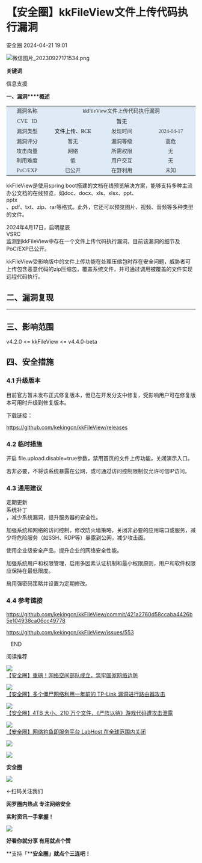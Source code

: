 #  【安全圈】kkFileView文件上传代码执行漏洞   
 安全圈   2024-04-21 19:01  
  
![](https://mmbiz.qpic.cn/sz_mmbiz_png/aBHpjnrGylgOvEXHviaXu1fO2nLov9bZ055v7s8F6w1DD1I0bx2h3zaOx0Mibd5CngBwwj2nTeEbupw7xpBsx27Q/640?wx_fmt=png&from=appmsg "微信图片_20230927171534.png")  
  
  
**关键词**  
  
  
  
信息支援  
  
  
**一、漏洞****概述**  
<table><tbody style="outline: 0px;visibility: visible;"><tr style="outline: 0px;height: 20.15pt;visibility: visible;"><td width="78.33333333333333" height="20" style="padding: 0cm 5.4pt;outline: 0px;word-break: break-all;hyphens: auto;border-width: 2.25pt 1.5pt 1.5pt 2.25pt;border-color: windowtext;background: rgb(222, 234, 246);visibility: visible;"><section style="outline: 0px;text-align: center;line-height: 25.5px;visibility: visible;"><span style="outline: 0px;font-family: 微软雅黑, &#34;sans-serif&#34;;color: rgb(51, 51, 51);font-size: 14px;visibility: visible;"><span style="outline: 0px;">漏洞名称</span><o:p style="outline: 0px;visibility: visible;"></o:p></span></section></td><td width="365.3333333333333" colspan="3" height="20" style="padding: 0cm 5.4pt;outline: 0px;word-break: break-all;hyphens: auto;border-top-width: 2.25pt;border-top-color: windowtext;border-right-width: 2.25pt;border-right-color: windowtext;border-bottom-width: 1.5pt;border-bottom-color: windowtext;border-left: none;background: rgb(222, 234, 246);visibility: visible;"><section style="outline: 0px;text-align: center;line-height: 25.5px;visibility: visible;"><span style="outline: 0px;font-family: 微软雅黑, &#34;sans-serif&#34;;color: rgb(51, 51, 51);font-size: 14px;visibility: visible;"><span style="outline: 0px;"><span style="outline: 0px;"> </span><span class="wx_search_keyword_wrap" style="outline: 0px;color: var(--weui-LINK);cursor: pointer;">kkFileView</span><span style="outline: 0px;">文件上传代码执行漏洞  </span></span><o:p style="outline: 0px;visibility: visible;"></o:p></span></section></td></tr><tr style="outline: 0px;height: 20.15pt;visibility: visible;"><td width="98" height="20" style="padding: 0cm 5.4pt;outline: 0px;word-break: break-all;hyphens: auto;border-top: none;border-right-width: 1.5pt;border-right-color: windowtext;border-bottom-width: 1.5pt;border-bottom-color: windowtext;border-left-width: 2.25pt;border-left-color: windowtext;background: rgb(222, 234, 246);visibility: visible;"><section style="outline: 0px;text-align: center;line-height: 25.5px;visibility: visible;"><span style="outline: 0px;font-family: 微软雅黑, &#34;sans-serif&#34;;color: rgb(51, 51, 51);font-size: 14px;visibility: visible;"><span style="outline: 0px;">CVE   ID</span><o:p style="outline: 0px;visibility: visible;"></o:p></span></section></td><td width="385.3333333333333" colspan="3" height="20" style="padding: 0cm 5.4pt;outline: 0px;word-break: break-all;hyphens: auto;border-top: none;border-right-width: 2.25pt;border-right-color: windowtext;border-bottom-width: 1.5pt;border-bottom-color: windowtext;border-left: none;background: rgb(222, 234, 246);visibility: visible;"><section style="outline: 0px;text-align: center;line-height: 25.5px;visibility: visible;"><span style="outline: 0px;font-size: 14px;visibility: visible;">暂无</span></section></td></tr><tr style="outline: 0px;height: 20.15pt;visibility: visible;"><td width="98" height="20" style="padding: 0cm 5.4pt;outline: 0px;word-break: break-all;hyphens: auto;border-top: none;border-right-width: 1.5pt;border-right-color: windowtext;border-bottom-width: 1.5pt;border-bottom-color: windowtext;border-left-width: 2.25pt;border-left-color: windowtext;background: rgb(222, 234, 246);visibility: visible;"><section style="outline: 0px;text-align: center;line-height: 25.5px;visibility: visible;"><span style="outline: 0px;font-family: 微软雅黑, &#34;sans-serif&#34;;color: rgb(51, 51, 51);font-size: 14px;visibility: visible;"><span style="outline: 0px;">漏洞类型</span><o:p style="outline: 0px;visibility: visible;"></o:p></span></section></td><td width="107.33333333333333" height="20" style="padding: 0cm 5.4pt;outline: 0px;word-break: break-all;hyphens: auto;border-top: none;border-right-width: 1.5pt;border-right-color: windowtext;border-bottom-width: 1.5pt;border-bottom-color: windowtext;border-left: none;background: rgb(222, 234, 246);visibility: visible;"><section style="outline: 0px;text-align: center;line-height: 25.5px;visibility: visible;"><span style="outline: 0px;font-family: 微软雅黑, &#34;sans-serif&#34;;color: black;font-size: 14px;visibility: visible;"><span style="outline: 0px;">文件上传、RCE</span><o:p style="outline: 0px;visibility: visible;"></o:p></span></section></td><td width="103.33333333333333" height="20" style="padding: 0cm 5.4pt;outline: 0px;word-break: break-all;hyphens: auto;border-top: none;border-right-width: 1.5pt;border-right-color: windowtext;border-bottom-width: 1.5pt;border-bottom-color: windowtext;border-left: none;background: rgb(222, 234, 246);visibility: visible;"><section style="outline: 0px;text-align: center;line-height: 25.5px;visibility: visible;"><span style="outline: 0px;font-family: 微软雅黑, &#34;sans-serif&#34;;color: rgb(51, 51, 51);font-size: 14px;visibility: visible;"><span style="outline: 0px;">发现时间</span><o:p style="outline: 0px;visibility: visible;"></o:p></span></section></td><td width="113.33333333333333" height="20" style="padding: 0cm 5.4pt;outline: 0px;word-break: break-all;hyphens: auto;border-top: none;border-right-width: 2.25pt;border-right-color: windowtext;border-bottom-width: 1.5pt;border-bottom-color: windowtext;border-left: none;background: rgb(222, 234, 246);visibility: visible;"><section style="outline: 0px;text-align: center;line-height: 25.5px;visibility: visible;"><span style="outline: 0px;font-family: 微软雅黑, &#34;sans-serif&#34;;color: rgb(51, 51, 51);font-size: 14px;visibility: visible;"><span style="outline: 0px;">2024-04-17</span><o:p style="outline: 0px;visibility: visible;"></o:p></span></section></td></tr><tr style="outline: 0px;height: 20.15pt;visibility: visible;"><td width="98" height="20" style="padding: 0cm 5.4pt;outline: 0px;word-break: break-all;hyphens: auto;border-top: none;border-right-width: 1.5pt;border-right-color: windowtext;border-bottom-width: 1.5pt;border-bottom-color: windowtext;border-left-width: 2.25pt;border-left-color: windowtext;background: rgb(222, 234, 246);visibility: visible;"><section style="outline: 0px;text-align: center;line-height: 25.5px;visibility: visible;"><span style="outline: 0px;font-family: 微软雅黑, &#34;sans-serif&#34;;color: rgb(51, 51, 51);font-size: 14px;visibility: visible;"><span style="outline: 0px;">漏洞评分</span><o:p style="outline: 0px;visibility: visible;"></o:p></span></section></td><td width="113.33333333333333" height="20" style="padding: 0cm 5.4pt;outline: 0px;word-break: break-all;hyphens: auto;border-top: none;border-right-width: 1.5pt;border-right-color: windowtext;border-bottom-width: 1.5pt;border-bottom-color: windowtext;border-left: none;background: rgb(222, 234, 246);visibility: visible;"><section style="outline: 0px;text-align: center;line-height: 25.5px;visibility: visible;"><span style="outline: 0px;font-family: 微软雅黑, &#34;sans-serif&#34;;color: rgb(51, 51, 51);font-size: 14px;visibility: visible;"><span style="outline: 0px;">暂无</span><o:p style="outline: 0px;visibility: visible;"></o:p></span></section></td><td width="108.33333333333333" height="20" style="padding: 0cm 5.4pt;outline: 0px;word-break: break-all;hyphens: auto;border-top: none;border-right-width: 1.5pt;border-right-color: windowtext;border-bottom-width: 1.5pt;border-bottom-color: windowtext;border-left: none;background: rgb(222, 234, 246);visibility: visible;"><section style="outline: 0px;text-align: center;line-height: 25.5px;visibility: visible;"><span style="outline: 0px;font-family: 微软雅黑, &#34;sans-serif&#34;;color: rgb(51, 51, 51);font-size: 14px;visibility: visible;"><span style="outline: 0px;">漏洞等级</span><o:p style="outline: 0px;visibility: visible;"></o:p></span></section></td><td width="113.33333333333333" height="20" style="padding: 0cm 5.4pt;outline: 0px;word-break: break-all;hyphens: auto;border-top: none;border-right-width: 2.25pt;border-right-color: windowtext;border-bottom-width: 1.5pt;border-bottom-color: windowtext;border-left: none;background: rgb(222, 234, 246);visibility: visible;"><section style="outline: 0px;text-align: center;line-height: 25.5px;visibility: visible;"><span style="outline: 0px;font-family: 微软雅黑, &#34;sans-serif&#34;;color: rgb(51, 51, 51);font-size: 14px;visibility: visible;"><span style="outline: 0px;">高危</span><br style="outline: 0px;visibility: visible;"/><o:p style="outline: 0px;visibility: visible;"></o:p></span></section></td></tr><tr style="outline: 0px;visibility: visible;"><td width="98" style="padding: 0cm 5.4pt;outline: 0px;word-break: break-all;hyphens: auto;border-top: none;border-right-width: 1.5pt;border-right-color: windowtext;border-bottom-width: 1.5pt;border-bottom-color: windowtext;border-left-width: 2.25pt;border-left-color: windowtext;background: rgb(222, 234, 246);visibility: visible;"><section style="outline: 0px;text-align: center;line-height: 25.5px;visibility: visible;"><span style="outline: 0px;font-family: 微软雅黑, &#34;sans-serif&#34;;color: rgb(51, 51, 51);font-size: 14px;visibility: visible;"><span style="outline: 0px;">攻击向量</span><o:p style="outline: 0px;visibility: visible;"></o:p></span></section></td><td width="113.33333333333333" style="padding: 0cm 5.4pt;outline: 0px;word-break: break-all;hyphens: auto;border-top: none;border-right-width: 1.5pt;border-right-color: windowtext;border-bottom-width: 1.5pt;border-bottom-color: windowtext;border-left: none;background: rgb(222, 234, 246);visibility: visible;"><section style="outline: 0px;text-align: center;line-height: 25.5px;visibility: visible;"><span style="outline: 0px;font-family: 微软雅黑, &#34;sans-serif&#34;;color: rgb(51, 51, 51);font-size: 14px;visibility: visible;"><span style="outline: 0px;">网络</span><o:p style="outline: 0px;visibility: visible;"></o:p></span></section></td><td width="108.33333333333333" style="padding: 0cm 5.4pt;outline: 0px;word-break: break-all;hyphens: auto;border-top: none;border-right-width: 1.5pt;border-right-color: windowtext;border-bottom-width: 1.5pt;border-bottom-color: windowtext;border-left: none;background: rgb(222, 234, 246);visibility: visible;"><section style="outline: 0px;text-align: center;line-height: 25.5px;visibility: visible;"><span style="outline: 0px;font-family: 微软雅黑, &#34;sans-serif&#34;;color: rgb(51, 51, 51);font-size: 14px;visibility: visible;"><span style="outline: 0px;">所需权限</span><o:p style="outline: 0px;visibility: visible;"></o:p></span></section></td><td width="113.33333333333333" style="padding: 0cm 5.4pt;outline: 0px;word-break: break-all;hyphens: auto;border-top: none;border-right-width: 2.25pt;border-right-color: windowtext;border-bottom-width: 1.5pt;border-bottom-color: windowtext;border-left: none;background: rgb(222, 234, 246);visibility: visible;"><section style="outline: 0px;text-align: center;line-height: 25.5px;visibility: visible;"><span style="outline: 0px;font-family: 微软雅黑, &#34;sans-serif&#34;;color: rgb(51, 51, 51);font-size: 14px;visibility: visible;"><span style="outline: 0px;">无</span><o:p style="outline: 0px;visibility: visible;"></o:p></span></section></td></tr><tr style="outline: 0px;visibility: visible;"><td width="98" style="padding: 0cm 5.4pt;outline: 0px;word-break: break-all;hyphens: auto;border-top: none;border-right-width: 1.5pt;border-right-color: windowtext;border-bottom-width: 1.5pt;border-bottom-color: windowtext;border-left-width: 2.25pt;border-left-color: windowtext;background: rgb(222, 234, 246);visibility: visible;"><section style="outline: 0px;text-align: center;line-height: 25.5px;visibility: visible;"><span style="outline: 0px;font-family: 微软雅黑, &#34;sans-serif&#34;;color: rgb(51, 51, 51);font-size: 14px;visibility: visible;"><span style="outline: 0px;">利用难度</span><o:p style="outline: 0px;visibility: visible;"></o:p></span></section></td><td width="113.33333333333333" style="padding: 0cm 5.4pt;outline: 0px;word-break: break-all;hyphens: auto;border-top: none;border-right-width: 1.5pt;border-right-color: windowtext;border-bottom-width: 1.5pt;border-bottom-color: windowtext;border-left: none;background: rgb(222, 234, 246);visibility: visible;"><section style="outline: 0px;text-align: center;line-height: 25.5px;visibility: visible;"><span style="outline: 0px;font-family: 微软雅黑, &#34;sans-serif&#34;;color: rgb(51, 51, 51);font-size: 14px;visibility: visible;"><span style="outline: 0px;">低</span><o:p style="outline: 0px;visibility: visible;"></o:p></span></section></td><td width="108.33333333333333" style="padding: 0cm 5.4pt;outline: 0px;word-break: break-all;hyphens: auto;border-top: none;border-right-width: 1.5pt;border-right-color: windowtext;border-bottom-width: 1.5pt;border-bottom-color: windowtext;border-left: none;background: rgb(222, 234, 246);visibility: visible;"><section style="outline: 0px;text-align: center;line-height: 25.5px;visibility: visible;"><span style="outline: 0px;font-family: 微软雅黑, &#34;sans-serif&#34;;color: rgb(51, 51, 51);font-size: 14px;visibility: visible;"><span style="outline: 0px;">用户交互</span><o:p style="outline: 0px;visibility: visible;"></o:p></span></section></td><td width="113.33333333333333" style="padding: 0cm 5.4pt;outline: 0px;word-break: break-all;hyphens: auto;border-top: none;border-right-width: 2.25pt;border-right-color: windowtext;border-bottom-width: 1.5pt;border-bottom-color: windowtext;border-left: none;background: rgb(222, 234, 246);visibility: visible;"><section style="outline: 0px;text-align: center;line-height: 25.5px;visibility: visible;"><span style="outline: 0px;font-family: 微软雅黑, &#34;sans-serif&#34;;color: rgb(51, 51, 51);font-size: 14px;visibility: visible;"><span style="outline: 0px;">无</span><o:p style="outline: 0px;visibility: visible;"></o:p></span></section></td></tr><tr style="outline: 0px;visibility: visible;"><td width="98" style="padding: 0cm 5.4pt;outline: 0px;word-break: break-all;hyphens: auto;border-top: none;border-right-width: 1.5pt;border-right-color: windowtext;border-bottom-width: 2.25pt;border-bottom-color: windowtext;border-left-width: 2.25pt;border-left-color: windowtext;background: rgb(222, 234, 246);visibility: visible;"><section style="outline: 0px;text-align: center;line-height: 25.5px;visibility: visible;"><span style="outline: 0px;font-family: 微软雅黑, &#34;sans-serif&#34;;color: rgb(51, 51, 51);font-size: 14px;visibility: visible;"><span style="outline: 0px;"><span class="wx_search_keyword_wrap" style="outline: 0px;color: var(--weui-LINK);cursor: pointer;">PoC</span><span style="outline: 0px;">/EXP</span></span><o:p style="outline: 0px;visibility: visible;"></o:p></span></section></td><td width="113.33333333333333" style="padding: 0cm 5.4pt;outline: 0px;word-break: break-all;hyphens: auto;border-top: none;border-right-width: 1.5pt;border-right-color: windowtext;border-bottom-width: 2.25pt;border-bottom-color: windowtext;border-left: none;background: rgb(222, 234, 246);visibility: visible;"><section style="outline: 0px;text-align: center;line-height: 25.5px;visibility: visible;"><span style="outline: 0px;font-family: 微软雅黑, &#34;sans-serif&#34;;color: rgb(51, 51, 51);font-size: 14px;visibility: visible;">已公开<o:p style="outline: 0px;visibility: visible;"></o:p></span></section></td><td width="108.33333333333333" style="padding: 0cm 5.4pt;outline: 0px;word-break: break-all;hyphens: auto;border-top: none;border-right-width: 1.5pt;border-right-color: windowtext;border-bottom-width: 2.25pt;border-bottom-color: windowtext;border-left: none;background: rgb(222, 234, 246);visibility: visible;"><section style="outline: 0px;text-align: center;line-height: 25.5px;visibility: visible;"><span style="outline: 0px;font-family: 微软雅黑, &#34;sans-serif&#34;;color: rgb(51, 51, 51);font-size: 14px;visibility: visible;">在野利用<o:p style="outline: 0px;visibility: visible;"></o:p></span></section></td><td width="113.33333333333333" style="padding: 0cm 5.4pt;outline: 0px;word-break: break-all;hyphens: auto;border-top: none;border-right-width: 2.25pt;border-right-color: windowtext;border-bottom-width: 2.25pt;border-bottom-color: windowtext;border-left: none;background: rgb(222, 234, 246);visibility: visible;"><section style="outline: 0px;text-align: center;line-height: 25.5px;visibility: visible;"><span style="outline: 0px;font-size: 14px;visibility: visible;"><span style="outline: 0px;font-family: 微软雅黑, &#34;sans-serif&#34;;color: rgb(51, 51, 51);visibility: visible;">未知</span><span style="outline: 0px;font-family: 微软雅黑, &#34;sans-serif&#34;;color: rgb(51, 51, 51);visibility: visible;"><o:p style="outline: 0px;visibility: visible;"></o:p></span></span></section></td></tr></tbody></table>  
  
kkFileView是使用spring boot搭建的文档在线预览解决方案，能够支持多种主流办公文档的在线预览，如doc、docx、xls、xlsx、ppt、  
pptx  
、pdf、txt、zip、rar等格式。此外，它还可以预览图片、视频、音频等多种类型的文件。  
  
2024年4月17日，启明星辰  
VSRC  
监测到kkFileView中存在一个文件上传代码执行漏洞，目前该漏洞的细节及PoC/EXP已公开。  
  
kkFileView受影响版中的文件上传功能在处理压缩包时存在安全问题，威胁者可上传包含恶意代码的zip压缩包，覆盖系统文件，并可通过调用被覆盖的文件实现远程代码执行。  
  
  
## 二、漏洞复现  
  
****  
  
## 三、影响范围  
  
v4.2.0 <= kkFileView <= v4.4.0-beta  
## 四、安全措施  
### 4.1 升级版本  
  
目前官方暂未发布正式修复版本，但已在开发分支中修复，受影响用户可在修复版本可用时升级到修复版本。  
  
下载链接：  
  
https://github.com/kekingcn/kkFileView/releases  
### 4.2 临时措施  
  
开启 file.upload.disable=true参数，禁用首页的文件上传功能，关闭演示入口。  
  
若非必要，不将该系统暴露在公网，或可通过访问控制限制仅允许可信IP访问。  
### 4.3 通用建议  
  
定期更新  
系统补丁  
，减少系统漏洞，提升服务器的安全性。  
  
加强系统和网络的访问控制，修改防火墙策略，关闭非必要的应用端口或服务，减少将危险服务（如SSH、RDP等）暴露到公网，减少攻击面。  
  
使用企业级安全产品，提升企业的网络安全性能。  
  
加强系统用户和权限管理，启用多因素认证机制和最小权限原则，用户和软件权限应保持在最低限度。  
  
启用强密码策略并设置为定期修改。  
### 4.4 参考链接  
  
https://github.com/kekingcn/kkFileView/commit/421a2760d58ccaba4426b5e104938ca06cc49778  
  
https://github.com/kekingcn/kkFileView/issues/553  
  
   END    
  
  
阅读推荐  
  
  
![](https://mmbiz.qpic.cn/sz_mmbiz_jpg/aBHpjnrGyljKXaHAiabApRD9oHyND5ztC4hNr4XPNvUZNyibH8RAIefyKEAmxkefufgMGoSXwU3EjgmHmiaibDGibuA/640?wx_fmt=jpeg&from=appmsg "")  
[【安全圈】重磅！网络空间部队成立，筑牢国家网络边防](http://mp.weixin.qq.com/s?__biz=MzIzMzE4NDU1OQ==&mid=2652058441&idx=1&sn=97568026e27f8b0053b57ff926b2ae15&chksm=f36e1f09c419961f1cdfdf7f210430167b6e974f900e5f2ed05b33587d9a0f0c7575ed1bd203&scene=21#wechat_redirect)  
  
  
  
![](https://mmbiz.qpic.cn/sz_mmbiz_png/aBHpjnrGyljKXaHAiabApRD9oHyND5ztCHHL1b8wyh5BB3BibhV52cqiaxIz3X55BScYpiaXy3DTlnMzWpXXibDpY4Q/640?wx_fmt=png&from=appmsg "")  
[【安全圈】多个僵尸网络利用一年前的 TP-Link 漏洞进行路由器攻击](http://mp.weixin.qq.com/s?__biz=MzIzMzE4NDU1OQ==&mid=2652058441&idx=2&sn=d64040092e2636ebb14a8f9ff7cd36b3&chksm=f36e1f09c419961f8dd9875f7e0e28ce0a0908572600b95a77167950120e36d3353e6bcd13bb&scene=21#wechat_redirect)  
  
  
  
![](https://mmbiz.qpic.cn/sz_mmbiz_jpg/aBHpjnrGyljKXaHAiabApRD9oHyND5ztCCqpd2QouRHDpVY2rLqIIJV4hqDjsRTDjPyoD82Zia1DFrUq7vYp0Dew/640?wx_fmt=jpeg&from=appmsg "")  
[【安全圈】4TB 大小、210 万个文件，《严阵以待》游戏代码遭攻击泄露](http://mp.weixin.qq.com/s?__biz=MzIzMzE4NDU1OQ==&mid=2652058441&idx=3&sn=2ffe7e2bcc769351ee4c0dcaa1e17d65&chksm=f36e1f09c419961f0117715b7dd872239d59200fada61f997c89746b6616b428fa332e79e896&scene=21#wechat_redirect)  
  
  
  
![](https://mmbiz.qpic.cn/sz_mmbiz_jpg/aBHpjnrGyljKXaHAiabApRD9oHyND5ztCbkn7fuOUF6axwGk2jW4LW1MrVVcrkibkoDbHRGS47reOVwUA81gTfdA/640?wx_fmt=jpeg&from=appmsg "")  
[【安全圈】网络钓鱼即服务平台 LabHost 在全球范围内关闭](http://mp.weixin.qq.com/s?__biz=MzIzMzE4NDU1OQ==&mid=2652058441&idx=4&sn=42584169680f82850e1559d807211ef3&chksm=f36e1f09c419961fd4019ecaef2ce40c99d617a02e2fafca6deba1af7e7e720ee2f5c0a854ef&scene=21#wechat_redirect)  
  
  
  
  
  
  
![](https://mmbiz.qpic.cn/mmbiz_gif/aBHpjnrGylgeVsVlL5y1RPJfUdozNyCEft6M27yliapIdNjlcdMaZ4UR4XxnQprGlCg8NH2Hz5Oib5aPIOiaqUicDQ/640?wx_fmt=gif "")  
  
  
  
![](https://mmbiz.qpic.cn/mmbiz_png/aBHpjnrGylgeVsVlL5y1RPJfUdozNyCEDQIyPYpjfp0XDaaKjeaU6YdFae1iagIvFmFb4djeiahnUy2jBnxkMbaw/640?wx_fmt=png "")  
  
**安全圈**  
  
![](https://mmbiz.qpic.cn/mmbiz_gif/aBHpjnrGylgeVsVlL5y1RPJfUdozNyCEft6M27yliapIdNjlcdMaZ4UR4XxnQprGlCg8NH2Hz5Oib5aPIOiaqUicDQ/640?wx_fmt=gif "")  
  
  
←扫码关注我们  
  
**网罗圈内热点 专注网络安全**  
  
**实时资讯一手掌握！**  
  
  
![](https://mmbiz.qpic.cn/mmbiz_gif/aBHpjnrGylgeVsVlL5y1RPJfUdozNyCE3vpzhuku5s1qibibQjHnY68iciaIGB4zYw1Zbl05GQ3H4hadeLdBpQ9wEA/640?wx_fmt=gif "")  
  
**好看你就分享 有用就点个赞**  
  
**支持「****安全圈」就点个三连吧！**  
  
  
